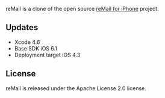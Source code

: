 reMail is a clone of the open source [reMail for iPhone](https://code.google.com/p/remail-iphone/) project.

## Updates
* Xcode 4.6
* Base SDK iOS 6.1
* Deployment target iOS 4.3

## License
reMail is released under the Apache License 2.0 license.
